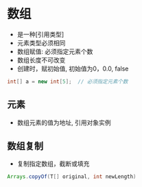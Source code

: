 # 数组

- 是一种[引用类型]
- 元素类型必须相同
- 数组赋值: 必须指定元素个数
- 数组长度不可改变
- 创建时，赋初始值, 初始值为0，0.0, false

```java
int[] a = new int[5];  // 必须指定元素个数
```

## 元素

- 数组元素的值为地址, 引用对象实例

## 数组复制

- 复制指定数组，截断或填充

```java
Arrays.copyOf(T[] original, int newLength)
```
